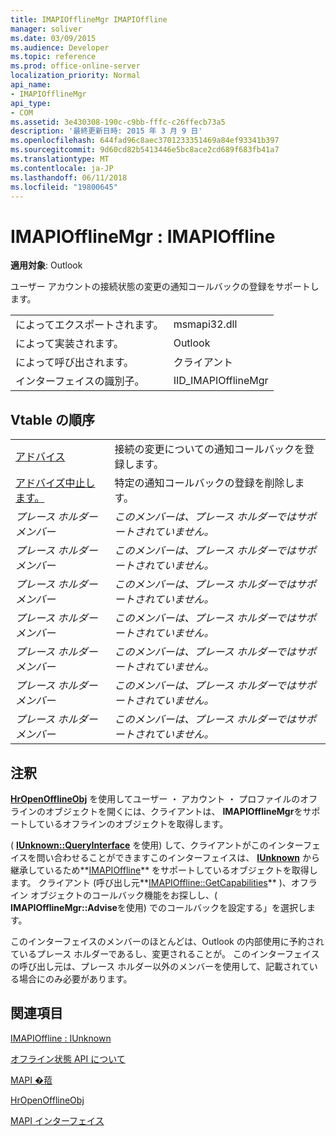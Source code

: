 ```yaml
---
title: IMAPIOfflineMgr IMAPIOffline
manager: soliver
ms.date: 03/09/2015
ms.audience: Developer
ms.topic: reference
ms.prod: office-online-server
localization_priority: Normal
api_name:
- IMAPIOfflineMgr
api_type:
- COM
ms.assetid: 3e430308-190c-c9bb-fffc-c26ffecb73a5
description: '最終更新日時: 2015 年 3 月 9 日'
ms.openlocfilehash: 644fad96c8aec3701233351469a84ef93341b397
ms.sourcegitcommit: 9d60cd82b5413446e5bc8ace2cd689f683fb41a7
ms.translationtype: MT
ms.contentlocale: ja-JP
ms.lasthandoff: 06/11/2018
ms.locfileid: "19800645"
---
```

# <a name="imapiofflinemgr--imapioffline"></a>IMAPIOfflineMgr : IMAPIOffline

  
  
**適用対象**: Outlook 
  
ユーザー アカウントの接続状態の変更の通知コールバックの登録をサポートします。
  
|||
|:-----|:-----|
|によってエクスポートされます。  <br/> |msmapi32.dll  <br/> |
|によって実装されます。  <br/> |Outlook  <br/> |
|によって呼び出されます。  <br/> |クライアント  <br/> |
|インターフェイスの識別子。  <br/> |IID_IMAPIOfflineMgr  <br/> |
   
## <a name="vtable-order"></a>Vtable の順序

|||
|:-----|:-----|
|[アドバイス](imapiofflinemgr-advise.md) <br/> |接続の変更についての通知コールバックを登録します。  <br/> |
|[アドバイズ中止します。](imapiofflinemgr-unadvise.md) <br/> |特定の通知コールバックの登録を削除します。  <br/> |
| *プレース ホルダー メンバー*  <br/> | *このメンバーは、プレース ホルダーではサポートされていません。*  <br/> |
| *プレース ホルダー メンバー*  <br/> | *このメンバーは、プレース ホルダーではサポートされていません。*  <br/> |
| *プレース ホルダー メンバー*  <br/> | *このメンバーは、プレース ホルダーではサポートされていません。*  <br/> |
| *プレース ホルダー メンバー*  <br/> | *このメンバーは、プレース ホルダーではサポートされていません。*  <br/> |
| *プレース ホルダー メンバー*  <br/> | *このメンバーは、プレース ホルダーではサポートされていません。*  <br/> |
| *プレース ホルダー メンバー*  <br/> | *このメンバーは、プレース ホルダーではサポートされていません。*  <br/> |
| *プレース ホルダー メンバー*  <br/> | *このメンバーは、プレース ホルダーではサポートされていません。*  <br/> |
   
## <a name="remarks"></a>注釈

**[HrOpenOfflineObj](hropenofflineobj.md)** を使用してユーザー ・ アカウント ・ プロファイルのオフラインのオブジェクトを開くには、クライアントは、 **IMAPIOfflineMgr**をサポートしているオフラインのオブジェクトを取得します。 
  
( **[IUnknown::QueryInterface](http://msdn.microsoft.com/en-us/library/ms682521%28v=VS.85%29.aspx)** を使用) して、クライアントがこのインターフェイスを問い合わせることができますこのインターフェイスは、 **[IUnknown](http://msdn.microsoft.com/en-us/library/ms680509%28v=VS.85%29.aspx)** から継承しているため**[IMAPIOffline](imapiofflineiunknown.md)** をサポートしているオブジェクトを取得します。 クライアント (呼び出し元**[IMAPIOffline::GetCapabilities](imapioffline-getcapabilities.md)** )、オフライン オブジェクトのコールバック機能をお探しし、( **IMAPIOfflineMgr::Advise**を使用) でのコールバックを設定する」を選択します。 
  
このインターフェイスのメンバーのほとんどは、Outlook の内部使用に予約されているプレース ホルダーであるし、変更されることが。 このインターフェイスの呼び出し元は、プレース ホルダー以外のメンバーを使用して、記載されている場合にのみ必要があります。
  
## <a name="see-also"></a>関連項目



[IMAPIOffline : IUnknown](imapiofflineiunknown.md)


[オフライン状態 API について](about-the-offline-state-api.md)
  
[MAPI �萔](mapi-constants.md)
  
[HrOpenOfflineObj](hropenofflineobj.md)
  
[MAPI インターフェイス](mapi-interfaces.md)

